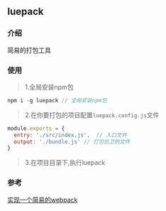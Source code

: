 ## luepack
### 介绍
简易的打包工具
### 使用
>1.全局安装npm包
```js
npm i -g luepack // 全局安装npm包
```
>2.在你要打包的项目配置`luepack.config.js`文件
```js
module.exports = {
  entry: './src/index.js',  // 入口文件
  output: './bundle.js' // 打包后卫的文件
}
```
>3.在项目目录下,执行luepack

### 参考
[实现一个简易的webpack](https://github.com/muwoo/blogs/issues/29)